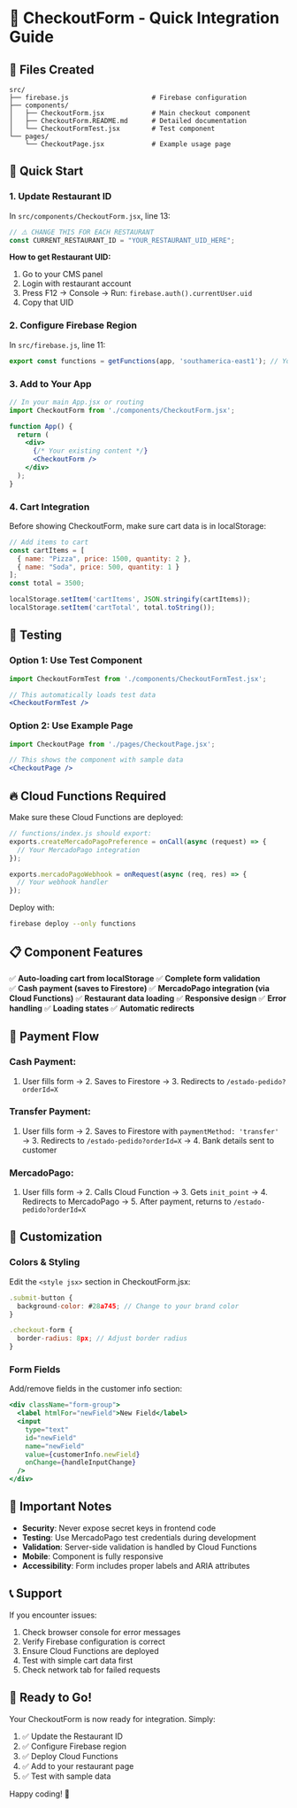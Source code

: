 # 🎯 CheckoutForm - Quick Integration Guide

## 📁 Files Created

```
src/
├── firebase.js                     # Firebase configuration
├── components/
│   ├── CheckoutForm.jsx            # Main checkout component
│   ├── CheckoutForm.README.md      # Detailed documentation  
│   └── CheckoutFormTest.jsx        # Test component
└── pages/
    └── CheckoutPage.jsx            # Example usage page
```

## 🚀 Quick Start

### 1. Update Restaurant ID

In `src/components/CheckoutForm.jsx`, line 13:

```javascript
// ⚠️ CHANGE THIS FOR EACH RESTAURANT
const CURRENT_RESTAURANT_ID = "YOUR_RESTAURANT_UID_HERE";
```

**How to get Restaurant UID:**
1. Go to your CMS panel
2. Login with restaurant account
3. Press F12 → Console → Run: `firebase.auth().currentUser.uid`
4. Copy that UID

### 2. Configure Firebase Region

In `src/firebase.js`, line 11:

```javascript
export const functions = getFunctions(app, 'southamerica-east1'); // Your region
```

### 3. Add to Your App

```jsx
// In your main App.jsx or routing
import CheckoutForm from './components/CheckoutForm.jsx';

function App() {
  return (
    <div>
      {/* Your existing content */}
      <CheckoutForm />
    </div>
  );
}
```

### 4. Cart Integration

Before showing CheckoutForm, make sure cart data is in localStorage:

```javascript
// Add items to cart
const cartItems = [
  { name: "Pizza", price: 1500, quantity: 2 },
  { name: "Soda", price: 500, quantity: 1 }
];
const total = 3500;

localStorage.setItem('cartItems', JSON.stringify(cartItems));
localStorage.setItem('cartTotal', total.toString());
```

## 🧪 Testing

### Option 1: Use Test Component
```jsx
import CheckoutFormTest from './components/CheckoutFormTest.jsx';

// This automatically loads test data
<CheckoutFormTest />
```

### Option 2: Use Example Page  
```jsx
import CheckoutPage from './pages/CheckoutPage.jsx';

// This shows the component with sample data
<CheckoutPage />
```

## 🔥 Cloud Functions Required

Make sure these Cloud Functions are deployed:

```javascript
// functions/index.js should export:
exports.createMercadoPagoPreference = onCall(async (request) => {
  // Your MercadoPago integration
});

exports.mercadoPagoWebhook = onRequest(async (req, res) => {
  // Your webhook handler
});
```

Deploy with:
```bash
firebase deploy --only functions
```

## 📋 Component Features

✅ **Auto-loading cart from localStorage**
✅ **Complete form validation**  
✅ **Cash payment (saves to Firestore)**
✅ **MercadoPago integration (via Cloud Functions)**
✅ **Restaurant data loading**
✅ **Responsive design**
✅ **Error handling**
✅ **Loading states**
✅ **Automatic redirects**

## 🎯 Payment Flow

### Cash Payment:
1. User fills form → 2. Saves to Firestore → 3. Redirects to `/estado-pedido?orderId=X`

### Transfer Payment:
1. User fills form → 2. Saves to Firestore with `paymentMethod: 'transfer'` → 3. Redirects to `/estado-pedido?orderId=X` → 4. Bank details sent to customer

### MercadoPago:  
1. User fills form → 2. Calls Cloud Function → 3. Gets `init_point` → 4. Redirects to MercadoPago → 5. After payment, returns to `/estado-pedido?orderId=X`

## 🔧 Customization

### Colors & Styling
Edit the `<style jsx>` section in CheckoutForm.jsx:

```javascript
.submit-button {
  background-color: #28a745; // Change to your brand color
}

.checkout-form {
  border-radius: 8px; // Adjust border radius
}
```

### Form Fields
Add/remove fields in the customer info section:

```jsx
<div className="form-group">
  <label htmlFor="newField">New Field</label>
  <input
    type="text"
    id="newField"
    name="newField"
    value={customerInfo.newField}
    onChange={handleInputChange}
  />
</div>
```

## 🚨 Important Notes

- **Security**: Never expose secret keys in frontend code
- **Testing**: Use MercadoPago test credentials during development  
- **Validation**: Server-side validation is handled by Cloud Functions
- **Mobile**: Component is fully responsive
- **Accessibility**: Form includes proper labels and ARIA attributes

## 📞 Support

If you encounter issues:

1. Check browser console for error messages
2. Verify Firebase configuration is correct
3. Ensure Cloud Functions are deployed
4. Test with simple cart data first
5. Check network tab for failed requests

## 🎉 Ready to Go!

Your CheckoutForm is now ready for integration. Simply:

1. ✅ Update the Restaurant ID
2. ✅ Configure Firebase region  
3. ✅ Deploy Cloud Functions
4. ✅ Add to your restaurant page
5. ✅ Test with sample data

Happy coding! 🚀

